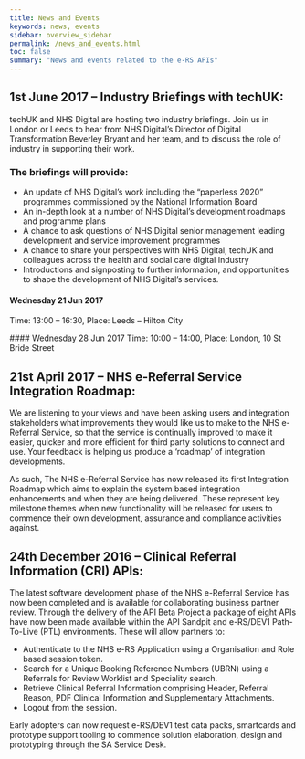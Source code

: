 ```yaml
---
title: News and Events
keywords: news, events
sidebar: overview_sidebar
permalink: /news_and_events.html
toc: false
summary: "News and events related to the e-RS APIs"
---
```


## 1st June 2017 – Industry Briefings with techUK:
techUK and NHS Digital are hosting two industry briefings. Join us in London or Leeds to hear from NHS Digital’s Director of Digital Transformation Beverley Bryant and her team, and to discuss the role of industry in supporting their work.

### The briefings will provide:

* An update of NHS Digital’s work including the “paperless 2020” programmes commissioned by the National Information Board
* An in-depth look at a number of NHS Digital’s development roadmaps and programme plans
* A chance to ask questions of NHS Digital senior management leading development and service improvement programmes
* A chance to share your perspectives with NHS Digital, techUK and colleagues across the health and social care digital Industry
* Introductions and signposting to further information, and opportunities to shape the development of NHS Digital’s services.

#### Wednesday 21 Jun 2017
Time: 13:00 – 16:30, Place: Leeds – Hilton City

#### Wednesday 28 Jun 2017
Time: 10:00 – 14:00, Place:  London, 10 St Bride Street

## 21st April 2017 – NHS e-Referral Service Integration Roadmap:
We are listening to your views and have been asking users and integration stakeholders what improvements they would like us to make to the NHS e-Referral Service, so that the service is continually improved to make it easier, quicker and more efficient for third party solutions to connect and use. Your feedback is helping us produce a ‘roadmap’ of integration developments.

As such, The NHS e-Referral Service has now released its first Integration Roadmap which aims to explain the system based integration enhancements and when they are being delivered. These represent key milestone themes when new functionality will be released for users to  commence their own development, assurance and compliance activities against.

## 24th December 2016 – Clinical Referral Information (CRI) APIs:
The latest software development phase of the NHS e-Referral Service has now been completed and is available for collaborating business partner review. Through the delivery of the API Beta Project a package of eight APIs have now been made available within the API Sandpit and e-RS/DEV1 Path-To-Live (PTL) environments. These will allow partners to:

* Authenticate to the NHS e-RS Application using a Organisation and Role based session token.
* Search for a Unique Booking Reference Numbers (UBRN) using a Referrals for Review Worklist and Speciality search.
* Retrieve Clinical Referral Information comprising Header, Referral Reason, PDF Clinical Information and Supplementary Attachments.
* Logout from the session.

Early adopters can now request e-RS/DEV1 test data packs, smartcards and prototype support tooling to commence solution elaboration, design and prototyping through the SA Service Desk.

